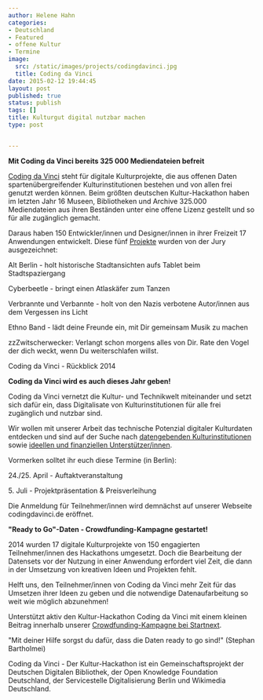 ```yaml
---
author: Helene Hahn
categories:
- Deutschland
- Featured
- offene Kultur
- Termine
image:
  src: /static/images/projects/codingdavinci.jpg
  title: Coding da Vinci
date: 2015-02-12 19:44:45
layout: post
published: true
status: publish
tags: []
title: Kulturgut digital nutzbar machen
type: post


---
```

**Mit Coding da Vinci bereits 325 000 Mediendateien befreit**

[Coding da Vinci](http://codingdavinci.de) steht für digitale Kulturprojekte, die aus offenen Daten spartenübergreifender Kulturinstitutionen bestehen und von allen frei genutzt werden können. Beim größten deutschen Kultur-Hackathon haben im letzten Jahr 16 Museen, Bibliotheken und Archive 325.000 Mediendateien aus ihren Beständen unter eine offene Lizenz gestellt und so für alle zugänglich gemacht. 

Daraus haben 150 Entwickler/innen und Designer/innen in ihrer Freizeit 17 Anwendungen entwickelt. Diese fünf [Projekte](http://codingdavinci.de/projekte-2014/) wurden von der Jury ausgezeichnet:

Alt Berlin - holt historische Stadtansichten aufs Tablet beim Stadtspaziergang  
  
Cyberbeetle - bringt einen Atlaskäfer zum Tanzen  
  
Verbrannte und Verbannte - holt von den Nazis verbotene Autor/innen aus dem Vergessen ins Licht  
  
Ethno Band - lädt deine Freunde ein, mit Dir gemeinsam Musik zu machen  
  
zzZwitscherwecker: Verlangt schon morgens alles von Dir. Rate den Vogel der dich weckt, wenn Du weiterschlafen willst.  


  
Coding da Vinci - Rückblick 2014  
  
  
  
  
**Coding da Vinci wird es auch dieses Jahr geben!**

Coding da Vinci vernetzt die Kultur- und Technikwelt miteinander und setzt sich dafür ein, dass Digitalisate von Kulturinstitutionen für alle frei zugänglich und nutzbar sind. 

Wir wollen mit unserer Arbeit das technische Potenzial digitaler Kulturdaten entdecken und sind auf der Suche nach [datengebenden Kulturinstitutionen](http://codingdavinci.de/mitmachen/#kulturinstitution) sowie [ideellen und finanziellen Unterstützer/innen](http://codingdavinci.de/unterstuetzer/).  
  
  
Vormerken solltet ihr euch diese Termine (in Berlin):

24./25. April - Auftaktveranstaltung  
  
5\. Juli - Projektpräsentation & Preisverleihung  


Die Anmeldung für Teilnehmer/innen wird demnächst auf unserer Webseite codingdavinci.de eröffnet.  
  


**"Ready to Go"-Daten - Crowdfunding-Kampagne gestartet!**

2014 wurden 17 digitale Kulturprojekte von 150 engagierten Teilnehmer/innen des Hackathons umgesetzt. Doch die Bearbeitung der Datensets vor der Nutzung in einer Anwendung erfordert viel Zeit, die dann in der Umsetzung von kreativen Ideen und Projekten fehlt. 

Helft uns, den Teilnehmer/innen von Coding da Vinci mehr Zeit für das Umsetzen ihrer Ideen zu geben und die notwendige Datenaufarbeitung so weit wie möglich abzunehmen!

Unterstützt aktiv den Kultur-Hackathon Coding da Vinci mit einem kleinen Beitrag innerhalb unserer [Crowdfunding-Kampagne bei Startnext](https://www.startnext.com/codingdavinci). 

  
"Mit deiner Hilfe sorgst du dafür, dass die Daten ready to go sind!" (Stephan Bartholmei)  
  
  


Coding da Vinci - Der Kultur-Hackathon ist ein Gemeinschaftsprojekt der Deutschen Digitalen Bibliothek, der Open Knowledge Foundation Deutschland, der Servicestelle Digitalisierung Berlin und Wikimedia Deutschland.